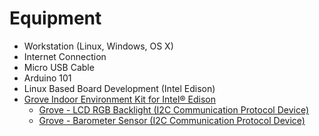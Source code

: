 # Equipment

- Workstation (Linux, Windows, OS X)
- Internet Connection
- Micro USB Cable
- Arduino 101
- Linux Based Board Development (Intel Edison)
- [Grove Indoor Environment Kit for Intel® Edison](https://www.seeedstudio.com/item_detail.html?p_id=2427)
  - [Grove - LCD RGB Backlight (I2C Communication Protocol Device)](http://www.seeedstudio.com/wiki/Grove_-_LCD_RGB_Backlight)
  - [Grove - Barometer Sensor (I2C Communication Protocol Device)](http://www.seeedstudio.com/wiki/Grove_-_Barometer_Sensor)

